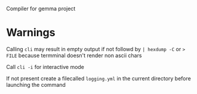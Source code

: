 Compiler for gemma project

# Warnings 
Calling `cli` may result in empty output if not followd by `| hexdump -C` or `> FILE` because termminal doesn't render non ascii chars

Call `cli -i` for interactive mode

If not present create a filecalled `logging.yml` in the current directory before launching the command